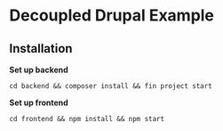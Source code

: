 # Decoupled Drupal Example

## Installation

**Set up backend**
```
cd backend && composer install && fin project start
```

**Set up frontend**
```
cd frontend && npm install && npm start
```
